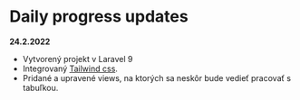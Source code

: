 # Daily progress updates

**24.2.2022**
- Vytvorený projekt v Laravel 9 
- Integrovaný [Tailwind css](https://tailwindcss.com).
- Pridané a upravené views, na ktorých sa neskôr bude vedieť pracovať s tabuľkou.